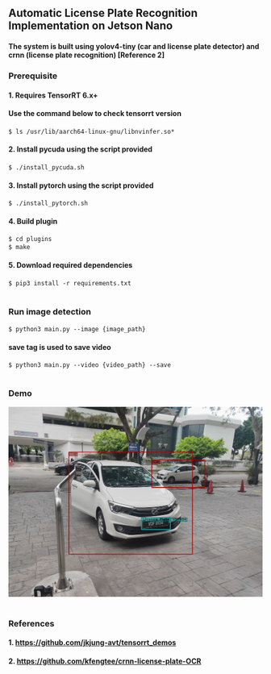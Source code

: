 ## Automatic License Plate Recognition Implementation on Jetson Nano
#### The system is built using yolov4-tiny (car and license plate detector) and crnn (license plate recognition) [Reference 2]

### **Prerequisite**
#### 1. Requires TensorRT 6.x+
#### Use the command below to check tensorrt version
```
$ ls /usr/lib/aarch64-linux-gnu/libnvinfer.so*
```

#### 2. Install pycuda using the script provided
```
$ ./install_pycuda.sh
```

#### 3. Install pytorch using the script provided
```
$ ./install_pytorch.sh
```

#### 4. Build plugin 
```
$ cd plugins
$ make
```

#### 5. Download required dependencies 
```
$ pip3 install -r requirements.txt
```

#

### **Run image detection**
```
$ python3 main.py --image {image_path}
```
#### save tag is used to save video
```
$ python3 main.py --video {video_path} --save
```

#

### **Demo**
![car and license plate detection](./result.jpg)
#

### **References**
#### 1. https://github.com/jkjung-avt/tensorrt_demos
#### 2. https://github.com/kfengtee/crnn-license-plate-OCR
